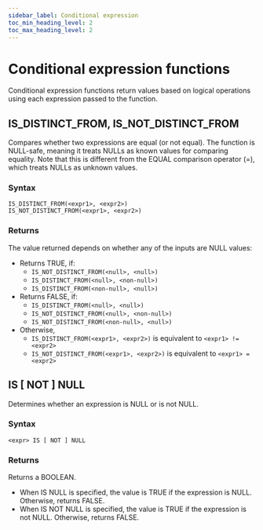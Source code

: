 ```yaml
---
sidebar_label: Conditional expression
toc_min_heading_level: 2
toc_max_heading_level: 2
---
```


# Conditional expression functions

Conditional expression functions return values based on logical operations using each expression passed to the function.

## IS_DISTINCT_FROM, IS_NOT_DISTINCT_FROM

Compares whether two expressions are equal (or not equal). The function is NULL-safe, meaning it treats NULLs as known values for comparing equality. Note that this is different from the EQUAL comparison operator (=), which treats NULLs as unknown values.

### Syntax

```scopeql
IS_DISTINCT_FROM(<expr1>, <expr2>)
IS_NOT_DISTINCT_FROM(<expr1>, <expr2>)
```

### Returns

The value returned depends on whether any of the inputs are NULL values:

* Returns TRUE, if:
  * `IS_NOT_DISTINCT_FROM(<null>, <null>)`
  * `IS_DISTINCT_FROM(<null>, <non-null>)`
  * `IS_DISTINCT_FROM(<non-null>, <null>)`
* Returns FALSE, if:
  * `IS_DISTINCT_FROM(<null>, <null>)`
  * `IS_NOT_DISTINCT_FROM(<null>, <non-null>)`
  * `IS_NOT_DISTINCT_FROM(<non-null>, <null>)`
* Otherwise,
  * `IS_DISTINCT_FROM(<expr1>, <expr2>)` is equivalent to `<expr1> != <expr2>`
  * `IS_NOT_DISTINCT_FROM(<expr1>, <expr2>)` is equivalent to `<expr1> = <expr2>`

## IS [ NOT ] NULL

Determines whether an expression is NULL or is not NULL.

### Syntax

```scopeql
<expr> IS [ NOT ] NULL
```

### Returns

Returns a BOOLEAN.

* When IS NULL is specified, the value is TRUE if the expression is NULL. Otherwise, returns FALSE.
* When IS NOT NULL is specified, the value is TRUE if the expression is not NULL. Otherwise, returns FALSE.

